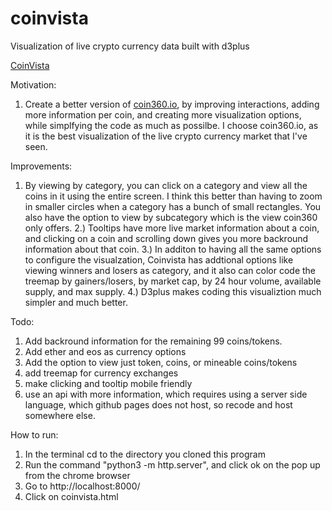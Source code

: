 # coinvista
Visualization of live crypto currency data built with d3plus



<a href="https://coinvista.github.io/coinvista/coinvista.html" target="_blank" >CoinVista</a> 

Motivation: 
1. Create a better version of <a href="https://coin360.io" target="_blank" >coin360.io</a>, by improving interactions, adding more information per coin,  and creating more visualization options, while simplfying the code as much as possilbe. I choose coin360.io, as it is the best visualization of the live crypto currency market that I've seen.

Improvements: 
1. By viewing by category, you can click on a category and view all the coins in it using the entire screen. I think this better than having to zoom in smaller circles when a category has a bunch of small rectangles. You also have the option to view by subcategory which is the view coin360 only offers.
2.) Tooltips have more live market information about a coin, and clicking on a coin and scrolling down gives you more backround information about that coin.
3.) In additon to having all the same options to configure the visualzation, Coinvista has addtional options like viewing winners and losers as category, and it also can color code the treemap by gainers/losers, by market cap, by 24 hour volume, available supply, and max supply.
4.) D3plus makes coding this visualiztion much simpler and much better.


Todo:
1. Add backround information for the remaining 99 coins/tokens.
2. Add ether and eos as currency options
3. Add the option to view just token, coins, or mineable coins/tokens
4. add treemap for currency exchanges
5. make clicking and tooltip mobile friendly
6. use an api with more information, which requires using a server side language, which github pages does not host, so recode and host somewhere else. 

How to run: 
1. In the terminal cd to the directory you cloned this program
2. Run the command "python3 -m http.server", and click ok on the pop up from the chrome browser
3. Go to http://localhost:8000/
4. Click on coinvista.html
